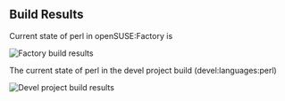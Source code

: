 
## Build Results

Current state of perl in openSUSE:Factory is

![Factory build results](https://br.opensuse.org/status/openSUSE:Factory/perl-Test-Taint/standard)

The current state of perl in the devel project build (devel:languages:perl)

![Devel project build results](https://br.opensuse.org/status/devel:languages:perl/perl-Test-Taint)


